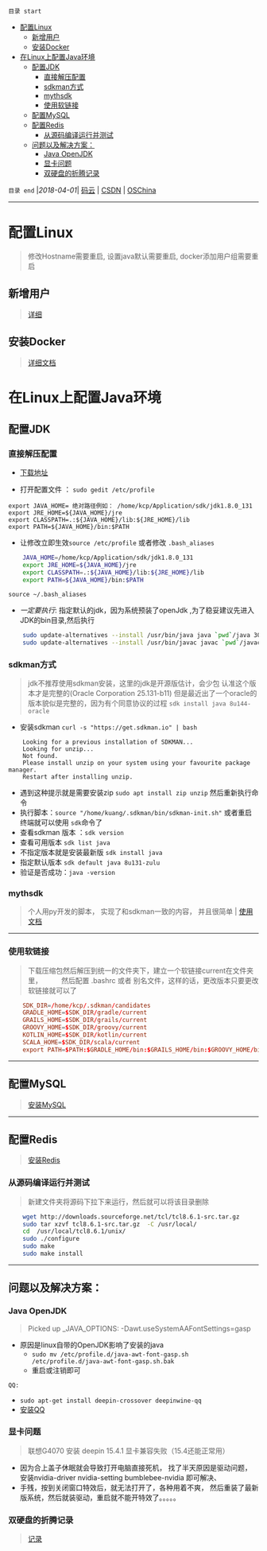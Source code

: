 `目录 start`
 
- [配置Linux](#配置linux)
    - [新增用户](#新增用户)
    - [安装Docker](#安装docker)
- [在Linux上配置Java环境](#在linux上配置java环境)
    - [配置JDK](#配置jdk)
        - [直接解压配置](#直接解压配置)
        - [sdkman方式](#sdkman方式)
        - [mythsdk](#mythsdk)
        - [使用软链接](#使用软链接)
    - [配置MySQL](#配置mysql)
    - [配置Redis](#配置redis)
        - [从源码编译运行并测试](#从源码编译运行并测试)
    - [问题以及解决方案：](#问题以及解决方案)
        - [Java OpenJDK](#java-openjdk)
        - [显卡问题](#显卡问题)
        - [双硬盘的折腾记录](#双硬盘的折腾记录)

`目录 end` |_2018-04-01_| [码云](https://gitee.com/kcp1104) | [CSDN](http://blog.csdn.net/kcp606) | [OSChina](https://my.oschina.net/kcp1104)
****************************************
# 配置Linux
> 修改Hostname需要重启, 设置java默认需要重启, docker添加用户组需要重启

## 新增用户
> [详细](/Linux/Base/LinuxBase.md#用户管理)

## 安装Docker
> [详细文档](/Linux/Container/Docker.md)

# 在Linux上配置Java环境
## 配置JDK
### 直接解压配置
- [下载地址](http://www.oracle.com/technetwork/java/javase/downloads/index.html)

- 打开配置文件 ： `sudo gedit /etc/profile`
```
export JAVA_HOME= 绝对路径例如： /home/kcp/Application/sdk/jdk1.8.0_131
export JRE_HOME=${JAVA_HOME}/jre
export CLASSPATH=.:${JAVA_HOME}/lib:${JRE_HOME}/lib
export PATH=${JAVA_HOME}/bin:$PATH
```
- 让修改立即生效`source /etc/profile` 或者修改 `.bash_aliases`
```sh
    JAVA_HOME=/home/kcp/Application/sdk/jdk1.8.0_131
    export JRE_HOME=${JAVA_HOME}/jre
    export CLASSPATH=.:${JAVA_HOME}/lib:${JRE_HOME}/lib
    export PATH=${JAVA_HOME}/bin:$PATH
```
`source ~/.bash_aliases`

- *一定要执行*: 指定默认的jdk，因为系统预装了openJdk ,为了稳妥建议先进入JDK的bin目录,然后执行
```sh
    sudo update-alternatives --install /usr/bin/java java `pwd`/java 300
    sudo update-alternatives --install /usr/bin/javac javac `pwd`/javac 300
```
### sdkman方式 
> jdk不推荐使用sdkman安装，这里的jdk是开源版估计，会少包 认准这个版本才是完整的(Oracle Corporation 25.131-b11)
> 但是最近出了一个oracle的版本貌似是完整的，因为有个同意协议的过程 `sdk install java 8u144-oracle`

- 安装sdkman `curl -s "https://get.sdkman.io" | bash`

```
    Looking for a previous installation of SDKMAN...
    Looking for unzip...
    Not found.
    Please install unzip on your system using your favourite package manager.
    Restart after installing unzip.
```
- 遇到这种提示就是需要安装zip `sudo apt install zip unzip` 然后重新执行命令
- 执行脚本：`source "/home/kuang/.sdkman/bin/sdkman-init.sh"` 或者重启终端就可以使用 `sdk`命令了
- 查看sdkman 版本 ：`sdk version`
- 查看可用版本 `sdk list java` 
- 不指定版本就是安装最新版 `sdk install java` 
- 指定默认版本 `sdk default java 8u131-zulu`
- 验证是否成功：`java -version`

### mythsdk
> 个人用py开发的脚本， 实现了和sdkman一致的内容， 并且很简单 | [使用文档](https://github.com/Kuangcp/Script/tree/master/python/mythsdk)

*************
### 使用软链接
> 下载压缩包然后解压到统一的文件夹下，建立一个软链接current在文件夹里，　　
>　然后配置 .bashrc 或者 别名文件，这样的话，更改版本只要更改软链接就可以了
``` conf
    SDK_DIR=/home/kcp/.sdkman/candidates
    GRADLE_HOME=$SDK_DIR/gradle/current
    GRAILS_HOME=$SDK_DIR/grails/current
    GROOVY_HOME=$SDK_DIR/groovy/current
    KOTLIN_HOME=$SDK_DIR/kotlin/current
    SCALA_HOME=$SDK_DIR/scala/current
    export PATH=$PATH:$GRADLE_HOME/bin:$GRAILS_HOME/bin:$GROOVY_HOME/bin:$SCALA_HOME/bin:$KOTLIN_HOME/bin
```

********************************
## 配置MySQL
> [安装MySQL](/Database/MySQL.md)

**************************************
## 配置Redis
> [安装Redis](/Database/Redis.md)

### 从源码编译运行并测试
> 新建文件夹将源码下拉下来运行，然后就可以将该目录删除

```sh
    wget http://downloads.sourceforge.net/tcl/tcl8.6.1-src.tar.gz
    sudo tar xzvf tcl8.6.1-src.tar.gz  -C /usr/local/
    cd  /usr/local/tcl8.6.1/unix/
    sudo ./configure
    sudo make
    sudo make install
```

**************
## 问题以及解决方案：
### Java OpenJDK
> Picked up _JAVA_OPTIONS: -Dawt.useSystemAAFontSettings=gasp
- 原因是linux自带的OpenJDK影响了安装的java
    - `sudo mv /etc/profile.d/java-awt-font-gasp.sh /etc/profile.d/java-awt-font-gasp.sh.bak`
    - 重启或注销即可

`QQ:`
- `sudo apt-get install deepin-crossover deepinwine-qq`
- [安装QQ](https://www.findhao.net/easycoding/1748)

### 显卡问题
> 联想G4070 安装 deepin 15.4.1 显卡兼容失败（15.4还能正常用）
- 因为合上盖子休眠就会导致打开电脑直接死机， 找了半天原因是驱动问题， 安装nvidia-driver nvidia-setting bumblebee-nvidia 即可解决、
- 手残，按到关闭窗口特效后，就无法打开了，各种用着不爽， 然后重装了最新版系统，然后就装驱动，重启就不能开特效了。。。。。

### 双硬盘的折腾记录
> [记录](/MyBlog/2018-3-15-install-deepin.md)
